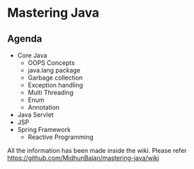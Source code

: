 # Mastering Java

## Agenda 
* Core Java
  - OOPS Concepts
  - java.lang package
  - Garbage collection
  - Exception handling
  - Multi Threading
  - Enum
  - Annotation
* Java Servlet
* JSP
* Spring Framework
  - Reactive Programming

All the information has been made inside the wiki. Please refer
https://github.com/MidhunBalan/mastering-java/wiki
